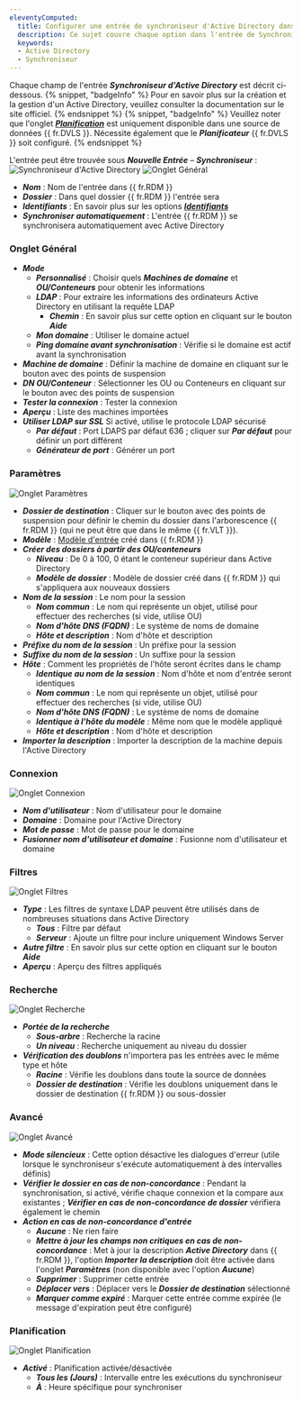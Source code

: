 ```yaml
---
eleventyComputed:
  title: Configurer une entrée de synchroniseur d'Active Directory dans {{ fr.RDM }}
  description: Ce sujet couvre chaque option dans l'entrée de Synchroniseur d'Active Directory.
  keywords:
  - Active Directory
  - Synchroniseur
---
```

Chaque champ de l'entrée ***Synchroniseur d'Active Directory*** est décrit ci-dessous.
{% snippet, "badgeInfo" %}
Pour en savoir plus sur la création et la gestion d'un Active Directory, veuillez consulter la documentation sur le site officiel.
{% endsnippet %}
{% snippet, "badgeInfo" %}
Veuillez noter que l'onglet [***Planification***](#schedule) est uniquement disponible dans une source de données {{ fr.DVLS }}. Nécessite également que le ***Planificateur*** {{ fr.DVLS }} soit configuré.
{% endsnippet %}

L'entrée peut être trouvée sous ***Nouvelle Entrée*** – ***Synchroniseur*** :
![Synchroniseur d'Active Directory](https://cdnweb.devolutions.net/docs/docs_en_kb_KB0078.png)
![Onglet Général](https://cdnweb.devolutions.net/docs/docs_en_kb_KB0079.png)
* ***Nom*** : Nom de l'entrée dans {{ fr.RDM }}
* ***Dossier*** : Dans quel dossier {{ fr.RDM }} l'entrée sera
* ***Identifiants*** : En savoir plus sur les options [***Identifiants***](/rdm/windows/commands/edit/entries/entry-credentials-options/)
* ***Synchroniser automatiquement*** : L'entrée {{ fr.RDM }} se synchronisera automatiquement avec Active Directory

### Onglet Général
* ***Mode***
    * ***Personnalisé*** : Choisir quels ***Machines de domaine*** et ***OU/Conteneurs*** pour obtenir les informations
    * ***LDAP*** : Pour extraire les informations des ordinateurs Active Directory en utilisant la requête LDAP
        * ***Chemin*** : En savoir plus sur cette option en cliquant sur le bouton ***Aide***
    * ***Mon domaine*** : Utiliser le domaine actuel
    * ***Ping domaine avant synchronisation*** : Vérifie si le domaine est actif avant la synchronisation
* ***Machine de domaine*** : Définir la machine de domaine en cliquant sur le bouton avec des points de suspension
* ***DN OU/Conteneur*** : Sélectionner les OU ou Conteneurs en cliquant sur le bouton avec des points de suspension
* ***Tester la connexion*** : Tester la connexion
* ***Aperçu*** : Liste des machines importées
* ***Utiliser LDAP sur SSL*** Si activé, utilise le protocole LDAP sécurisé
    * ***Par défaut*** : Port LDAPS par défaut 636 ; cliquer sur ***Par défaut*** pour définir un port différent
    * ***Générateur de port*** : Générer un port

### Paramètres
![Onglet Paramètres](https://cdnweb.devolutions.net/docs/docs_en_kb_KB0080.png)
* ***Dossier de destination*** : Cliquer sur le bouton avec des points de suspension pour définir le chemin du dossier dans l'arborescence {{ fr.RDM }} (qui ne peut être que dans le même {{ fr.VLT }}).
* ***Modèle*** : [Modèle d'entrée](/rdm/windows/commands/file/templates/creating-templates/) créé dans {{ fr.RDM }}
* ***Créer des dossiers à partir des OU/conteneurs***
    * ***Niveau*** : De 0 à 100, 0 étant le conteneur supérieur dans Active Directory
    * ***Modèle de dossier*** : Modèle de dossier créé dans {{ fr.RDM }} qui s'appliquera aux nouveaux dossiers
* ***Nom de la session*** : Le nom pour la session
    * ***Nom commun*** : Le nom qui représente un objet, utilisé pour effectuer des recherches (si vide, utilise OU)
    * ***Nom d'hôte DNS (FQDN)*** : Le système de noms de domaine
    * ***Hôte et description*** : Nom d'hôte et description
* ***Préfixe du nom de la session*** : Un préfixe pour la session
* ***Suffixe du nom de la session*** : Un suffixe pour la session
* ***Hôte*** : Comment les propriétés de l'hôte seront écrites dans le champ
    * ***Identique au nom de la session*** : Nom d'hôte et nom d'entrée seront identiques
    * ***Nom commun*** : Le nom qui représente un objet, utilisé pour effectuer des recherches (si vide, utilise OU)
    * ***Nom d'hôte DNS (FQDN)*** : Le système de noms de domaine
    * ***Identique à l'hôte du modèle*** : Même nom que le modèle appliqué
    * ***Hôte et description*** : Nom d'hôte et description
* ***Importer la description*** : Importer la description de la machine depuis l'Active Directory

### Connexion
![Onglet Connexion](https://cdnweb.devolutions.net/docs/docs_en_kb_KB0081.png)
* ***Nom d'utilisateur*** : Nom d'utilisateur pour le domaine
* ***Domaine*** : Domaine pour l'Active Directory
* ***Mot de passe*** : Mot de passe pour le domaine
* ***Fusionner nom d'utilisateur et domaine*** : Fusionne nom d'utilisateur et domaine

### Filtres
![Onglet Filtres](https://cdnweb.devolutions.net/docs/docs_en_kb_KB0082.png)
* ***Type*** : Les filtres de syntaxe LDAP peuvent être utilisés dans de nombreuses situations dans Active Directory
    * ***Tous*** : Filtre par défaut
    * ***Serveur*** : Ajoute un filtre pour inclure uniquement Windows Server
* ***Autre filtre*** : En savoir plus sur cette option en cliquant sur le bouton ***Aide***
* ***Aperçu*** : Aperçu des filtres appliqués

### Recherche
![Onglet Recherche](https://cdnweb.devolutions.net/docs/docs_en_kb_KB0083.png)
* ***Portée de la recherche***
    * ***Sous-arbre*** : Recherche la racine
    * ***Un niveau*** : Recherche uniquement au niveau du dossier
* ***Vérification des doublons*** n'importera pas les entrées avec le même type et hôte
    * ***Racine*** : Vérifie les doublons dans toute la source de données
    * ***Dossier de destination*** : Vérifie les doublons uniquement dans le dossier de destination {{ fr.RDM }} ou sous-dossier

### Avancé
![Onglet Avancé](https://cdnweb.devolutions.net/docs/docs_en_kb_KB0084.png)
* ***Mode silencieux*** : Cette option désactive les dialogues d'erreur (utile lorsque le synchroniseur s'exécute automatiquement à des intervalles définis)
* ***Vérifier le dossier en cas de non-concordance*** : Pendant la synchronisation, si activé, vérifie chaque connexion et la compare aux existantes ; ***Vérifier en cas de non-concordance de dossier*** vérifiera également le chemin
* ***Action en cas de non-concordance d'entrée***
    * ***Aucune*** : Ne rien faire
    * ***Mettre à jour les champs non critiques en cas de non-concordance*** : Met à jour la description ***Active Directory*** dans {{ fr.RDM }}, l'option ***Importer la description*** doit être activée dans l'onglet ***Paramètres*** (non disponible avec l'option ***Aucune***)
    * ***Supprimer*** : Supprimer cette entrée
    * ***Déplacer vers*** : Déplacer vers le ***Dossier de destination*** sélectionné
    * ***Marquer comme expiré*** : Marquer cette entrée comme expirée (le message d'expiration peut être configuré)

### Planification
![Onglet Planification](https://cdnweb.devolutions.net/docs/docs_en_kb_KB0085.png)
* ***Activé*** : Planification activée/désactivée
    * ***Tous les (Jours)*** : Intervalle entre les exécutions du synchroniseur
    * ***À*** : Heure spécifique pour synchroniser
